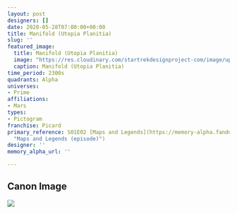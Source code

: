 ```yaml
---
layout: post
designers: []
date: 2020-05-28T07:00:00+00:00
title: Manifold (Utopia Planitia)
slug: ''
featured_image:
  title: Manifold (Utopia Planitia)
  image: "https://res.cloudinary.com/startrekdesignproject-com/image/upload/v1590685819/Manifold-UtopiaPlanitia.png"
  caption: Manifold (Utopia Planitia)
time_period: 2300s
quadrants: Alpha
universes:
- Prime
affiliations:
- Mars
types:
- Pictogram
franchise: Picard
primary_reference: S01E02 [Maps and Legends](https://memory-alpha.fandom.com/wiki/Maps_and_Legends_(episode)
  "Maps and Legends (episode)")
designer: ''
memory_alpha_url: ''

---
```

## Canon Image

![](https://res.cloudinary.com/startrekdesignproject-com/image/upload/v1590685819/Manifold-UtopiaPlanitia1.jpg)